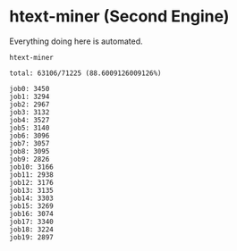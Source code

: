# htext-miner (Second Engine)

Everything doing here is automated.

```
htext-miner

total: 63106/71225 (88.6009126009126%)

job0: 3450
job1: 3294
job2: 2967
job3: 3132
job4: 3527
job5: 3140
job6: 3096
job7: 3057
job8: 3095
job9: 2826
job10: 3166
job11: 2938
job12: 3176
job13: 3135
job14: 3303
job15: 3269
job16: 3074
job17: 3340
job18: 3224
job19: 2897
```